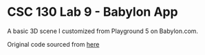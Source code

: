 # CSC 130 Lab 9 - Babylon App
A basic 3D scene I customized from Playground 5 on Babylon.com.

Original code sourced from [here](https://doc.babylonjs.com/journey/theFirstStep "Babylon documentation")

